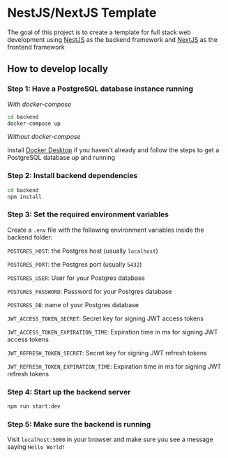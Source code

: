 # NestJS/NextJS Template

The goal of this project is to create a template for full stack web development
using [NestJS](https://nestjs.com/) as the backend framework and
[NextJS](https://nextjs.org/) as the frontend framework

## How to develop locally

### Step 1: Have a PostgreSQL database instance running

_With docker-compose_

```bash
cd backend
docker-compose up
```

_Without docker-compose_

Install [Docker Desktop](https://docs.docker.com/desktop/) if you haven't already
and follow the steps to get a PostgreSQL database up and running

### Step 2: Install backend dependencies

```bash
cd backend
npm install
```

### Step 3: Set the required environment variables

Create a `.env` file with the following environment variables inside the backend
folder:

`POSTGRES_HOST`: the Postgres host (usually `localhost`)

`POSTGRES_PORT`: the Postgres port (usually `5432`)

`POSTGRES_USER`: User for your Postgres database

`POSTGRES_PASSWORD`: Password for your Postgres database

`POSTGRES_DB`: name of your Postgres database

`JWT_ACCESS_TOKEN_SECRET`: Secret key for signing JWT access tokens

`JWT_ACCESS_TOKEN_EXPIRATION_TIME`: Expiration time in ms for signing JWT access
tokens

`JWT_REFRESH_TOKEN_SECRET`: Secret key for signing JWT refresh tokens

`JWT_REFRESH_TOKEN_EXPIRATION_TIME`: Expiration time in ms for signing JWT refresh
tokens

### Step 4: Start up the backend server

```bash
npm run start:dev
```

### Step 5: Make sure the backend is running

Visit `localhost:5000` in your browser and make sure you see a message saying
`Hello World!`
